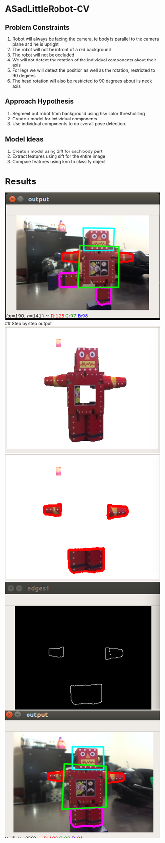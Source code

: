 # ASadLittleRobot-CV

## Problem Constraints
1. Robot will always be facing the camera, ie body is parallel to the camera plane and he is upright
2. The robot will not be infront of a red background
2. The robot will not be occluded
2. We will not detect the rotation of the individual components about their axis
3. For legs we will detect the position as well as the rotation, restricted to 90 degrees
4. The head rotation will also be restricted to 90 degrees about its neck axis

## Approach Hypothesis
1. Segment out robot from background using hsv color thresholding
2. Create a model for individual components
3. Use individual components to do overall pose detection. 

## Model Ideas
1. Create a model using Sift for each body part
2. Extract features using sift for the entire image
3. Compare features using knn to classify object

# Results
<img src="./results/headbodyarmslegs.png" width="779" height="414" />
## Step by step output
<img src="./results/Backgroundremoval.png" width="779" height="414" />
<img src="./results/Sift_detectionandremoval.png" width="779" height="414" />
<img src="./results/edgedetectiojn.png" width="779" height="414" />
<img src="./results/finaloutput.png" width="779" height="414" />
